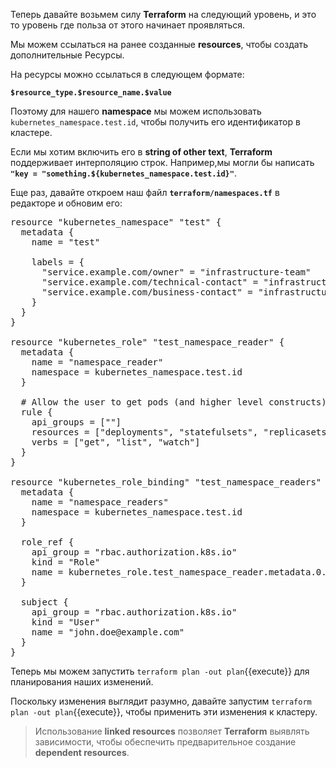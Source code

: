 Теперь давайте возьмем силу **Terraform** на следующий уровень, и это то уровень
где польза от этого начинает проявляться.

Мы можем ссылаться на ранее созданные **resources**, чтобы создать дополнительные
Ресурсы. 

На ресурсы можно ссылаться в следующем формате:

**`$resource_type.$resource_name.$value`**

Поэтому для нашего **namespace** мы можем использовать `kubernetes_namespace.test.id`, чтобы получить его идентификатор в кластере.

Если мы хотим включить его в **string of other text**, **Terraform** поддерживает интерполяцию строк. 
Например,мы могли бы написать **`"key = "something.${kubernetes_namespace.test.id}"`**.

Еще раз, давайте откроем наш файл **`terraform/namespaces.tf`** в редакторе и обновим его:

<pre class="file" data-filename="terraform/namespaces.tf" data-target="replace">resource "kubernetes_namespace" "test" {
  metadata {
    name = "test"

    labels = {
      "service.example.com/owner" = "infrastructure-team"
      "service.example.com/technical-contact" = "infrastructure.support"
      "service.example.com/business-contact" = "infrastructure.admin"
    }
  }
}

resource "kubernetes_role" "test_namespace_reader" {
  metadata {
    name = "namespace_reader"
    namespace = kubernetes_namespace.test.id
  }

  # Allow the user to get pods (and higher level constructs)
  rule {
    api_groups = [""]
    resources = ["deployments", "statefulsets", "replicasets", "pods", "services"]
    verbs = ["get", "list", "watch"]
  }
}

resource "kubernetes_role_binding" "test_namespace_readers" {
  metadata {
    name = "namespace_readers"
    namespace = kubernetes_namespace.test.id
  }

  role_ref {
    api_group = "rbac.authorization.k8s.io"
    kind = "Role"
    name = kubernetes_role.test_namespace_reader.metadata.0.name
  }

  subject {
    api_group = "rbac.authorization.k8s.io"
    kind = "User"
    name = "john.doe@example.com"
  }
}
</pre>


Теперь мы можем запустить `terraform plan -out plan`{{execute}} для планирования наших изменений. 

Поскольку изменения выглядит разумно, давайте запустим `terraform plan -out plan`{{execute}}, чтобы применить эти изменения к кластеру.

> Использование **linked resources** позволяет **Terraform** выявлять зависимости,
> чтобы обеспечить предварительное создание **dependent resources**.
